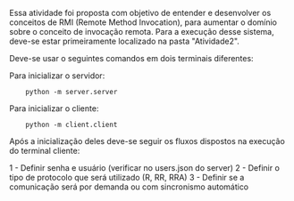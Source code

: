 Essa atividade foi proposta com objetivo de entender e desenvolver os conceitos de RMI (Remote Method Invocation), para aumentar o domínio sobre o conceito de invocação remota. Para a execução desse sistema, deve-se estar primeiramente localizado na pasta "Atividade2". 

Deve-se usar o seguintes comandos em dois terminais diferentes:

Para inicializar o servidor:

```
    python -m server.server
```

Para inicializar o cliente:

```
    python -m client.client
```

Após a inicialização deles deve-se seguir os fluxos dispostos na execução do terminal cliente:

1 - Definir senha e usuário (verificar no users.json do server)
2 - Definir o tipo de protocolo que será utilizado (R, RR, RRA)
3 - Definir se a comunicação será por demanda ou com sincronismo automático